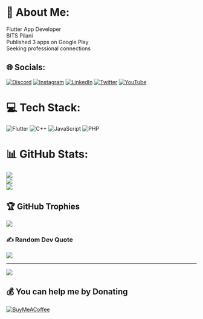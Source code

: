 # 💫 About Me:
Flutter App Developer <br>BITS Pilani <br>Published 3 apps on Google Play <br>Seeking professional connections


## 🌐 Socials:
[![Discord](https://img.shields.io/badge/Discord-%237289DA.svg?logo=discord&logoColor=white)](https://discord.gg/D6drM8Ka56) [![Instagram](https://img.shields.io/badge/Instagram-%23E4405F.svg?logo=Instagram&logoColor=white)](https://instagram.com/anshull.s) [![LinkedIn](https://img.shields.io/badge/LinkedIn-%230077B5.svg?logo=linkedin&logoColor=white)](https://linkedin.com/in/anshulsaxena0) [![Twitter](https://img.shields.io/badge/Twitter-%231DA1F2.svg?logo=Twitter&logoColor=white)](https://twitter.com/ansh001kt) [![YouTube](https://img.shields.io/badge/YouTube-%23FF0000.svg?logo=YouTube&logoColor=white)](https://youtube.com/@anshulsaxenabitsh) 

# 💻 Tech Stack:
![Flutter](https://img.shields.io/badge/Flutter-%2302569B.svg?style=for-the-badge&logo=Flutter&logoColor=white) ![C++](https://img.shields.io/badge/c++-%2300599C.svg?style=for-the-badge&logo=c%2B%2B&logoColor=white) ![JavaScript](https://img.shields.io/badge/javascript-%23323330.svg?style=for-the-badge&logo=javascript&logoColor=%23F7DF1E) ![PHP](https://img.shields.io/badge/php-%23777BB4.svg?style=for-the-badge&logo=php&logoColor=white)
# 📊 GitHub Stats:
![](https://github-readme-stats.vercel.app/api?username=anshull-saxena&theme=dark&hide_border=false&include_all_commits=false&count_private=false)<br/>
![](https://github-readme-streak-stats.herokuapp.com/?user=anshull-saxena&theme=dark&hide_border=false)<br/>
![](https://github-readme-stats.vercel.app/api/top-langs/?username=anshull-saxena&theme=dark&hide_border=false&include_all_commits=false&count_private=false&layout=compact)

## 🏆 GitHub Trophies
![](https://github-profile-trophy.vercel.app/?username=anshull-saxena&theme=radical&no-frame=false&no-bg=true&margin-w=4)

### ✍️ Random Dev Quote
![](https://quotes-github-readme.vercel.app/api?type=horizontal&theme=radical)

---
[![](https://visitcount.itsvg.in/api?id=anshull-saxena&icon=0&color=0)](https://visitcount.itsvg.in)

  ## 💰 You can help me by Donating
  [![BuyMeACoffee](https://img.shields.io/badge/Buy%20Me%20a%20Coffee-ffdd00?style=for-the-badge&logo=buy-me-a-coffee&logoColor=black)](https://buymeacoffee.com/anshull.s) 

  
<!-- Proudly created with GPRM ( https://gprm.itsvg.in ) -->
